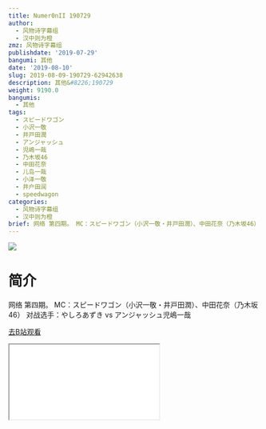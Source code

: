```yaml
---
title: Numer0nII 190729
author:
  - 风物诗字幕组
  - 汉中则为橙
zmz: 风物诗字幕组
publishdate: '2019-07-29'
bangumi: 其他
date: '2019-08-10'
slug: 2019-08-09-190729-62942638
description: 其他&#8226;190729
weight: 9190.0
bangumis:
  - 其他
tags:
  - スピードワゴン
  - 小沢一敬
  - 井戸田潤
  - アンジャッシュ
  - 児嶋一哉
  - 乃木坂46
  - 中田花奈
  - 儿岛一哉
  - 小泽一敬
  - 井户田润
  - speedwagon
categories:
  - 风物诗字幕组
  - 汉中则为橙
brief: 网络 第四期。 MC：スピードワゴン（小沢一敬・井戸田潤）、中田花奈（乃木坂46） 对战选手：やしろあずき vs アンジャッシュ児嶋一哉
---
```

![](https://raw.githubusercontent.com/tcgriffith/owaraisite/master/static/tmpimg/705fb00310cc2cb65cef0d31b7016d7b03b7428f.jpg.480.jpg)
# 简介  
网络
第四期。
MC：スピードワゴン（小沢一敬・井戸田潤）、中田花奈（乃木坂46）
对战选手：やしろあずき vs アンジャッシュ児嶋一哉  

[去B站观看](https://www.bilibili.com/video/av62942638/)
<div class ="resp-container"><iframe class="testiframe" src="//player.bilibili.com/player.html?aid=62942638"", scrolling="no", allowfullscreen="true" > </iframe></div> 

